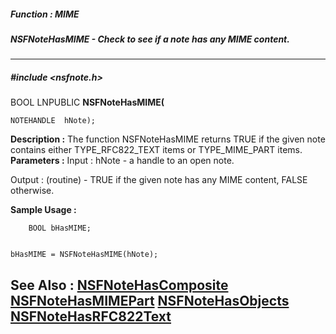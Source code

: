 ##### Function : MIME
##### NSFNoteHasMIME - Check to see if a note has any MIME content.
---
##### #include <nsfnote.h>
BOOL LNPUBLIC **NSFNoteHasMIME(**

	NOTEHANDLE  hNote);
**Description :**
The function NSFNoteHasMIME returns TRUE if the given note contains either 
TYPE_RFC822_TEXT items or TYPE_MIME_PART items.
**Parameters :**
Input :
hNote  -  a handle to an open note.

Output :
(routine)  -  TRUE if the given note has any MIME content, FALSE otherwise.


**Sample Usage :**
```
    BOOL bHasMIME;


bHasMIME = NSFNoteHasMIME(hNote);

```
**See Also :**
[NSFNoteHasComposite](D:/md_files/NSFNoteHasComposite.md)
[NSFNoteHasMIMEPart](D:/md_files/NSFNoteHasMIMEPart.md)
[NSFNoteHasObjects](D:/md_files/NSFNoteHasObjects.md)
[NSFNoteHasRFC822Text](D:/md_files/NSFNoteHasRFC822Text.md)
---
